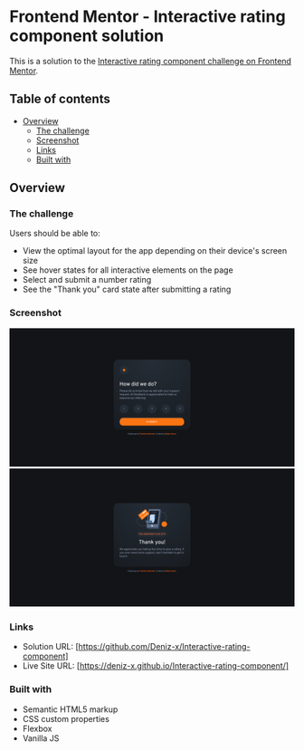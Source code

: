 # Frontend Mentor - Interactive rating component solution

This is a solution to the [Interactive rating component challenge on Frontend Mentor](https://www.frontendmentor.io/challenges/interactive-rating-component-koxpeBUmI).

## Table of contents

- [Overview](#overview)
  - [The challenge](#the-challenge)
  - [Screenshot](#screenshot)
  - [Links](#links)
  - [Built with](#built-with)


## Overview

### The challenge

Users should be able to:

- View the optimal layout for the app depending on their device's screen size
- See hover states for all interactive elements on the page
- Select and submit a number rating
- See the "Thank you" card state after submitting a rating

### Screenshot

![](./images/web-screenshot.png)
![](./images/web-submitted-screenshot.png)

### Links

- Solution URL: [https://github.com/Deniz-x/Interactive-rating-component]
- Live Site URL: [https://deniz-x.github.io/Interactive-rating-component/]

### Built with

- Semantic HTML5 markup
- CSS custom properties
- Flexbox
- Vanilla JS

